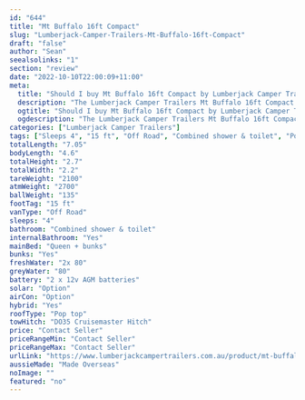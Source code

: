 ```yaml
---
id: "644"
title: "Mt Buffalo 16ft Compact"
slug: "Lumberjack-Camper-Trailers-Mt-Buffalo-16ft-Compact"
draft: "false"
author: "Sean"
seealsolinks: "1"
section: "review"
date: "2022-10-10T22:00:09+11:00"
meta:
  title: "Should I buy Mt Buffalo 16ft Compact by Lumberjack Camper Trailers?"
  description: "The Lumberjack Camper Trailers Mt Buffalo 16ft Compact is classed as Off Road, and sleeps 4 people. It is Made Overseas and comes in at 15 ft. It generally has Combined shower & toilet."
  ogtitle: "Should I buy Mt Buffalo 16ft Compact by Lumberjack Camper Trailers?"
  ogdescription: "The Lumberjack Camper Trailers Mt Buffalo 16ft Compact is classed as Off Road, and sleeps 4 people. It is Made Overseas and comes in at 15 ft. It generally has Combined shower & toilet."
categories: ["Lumberjack Camper Trailers"]
tags: ["Sleeps 4", "15 ft", "Off Road", "Combined shower & toilet", "Pop top", "Price Unknown", "Made Overseas"]
totalLength: "7.05"
bodyLength: "4.6"
totalHeight: "2.7"
totalWidth: "2.2"
tareWeight: "2100"
atmWeight: "2700"
ballWeight: "135"
footTag: "15 ft"
vanType: "Off Road"
sleeps: "4"
bathroom: "Combined shower & toilet"
internalBathroom: "Yes"
mainBed: "Queen + bunks"
bunks: "Yes"
freshWater: "2x 80"
greyWater: "80"
battery: "2 x 12v AGM batteries"
solar: "Option"
airCon: "Option"
hybrid: "Yes"
roofType: "Pop top"
towHitch: "DO35 Cruisemaster Hitch"
price: "Contact Seller"
priceRangeMin: "Contact Seller"
priceRangeMax: "Contact Seller"
urlLink: "https://www.lumberjackcampertrailers.com.au/product/mt-buffalo-16ft-compact/"
aussieMade: "Made Overseas"
noImage: ""
featured: "no"
---
```

